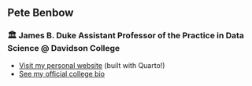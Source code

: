 ## Pete Benbow
### 🏛️ James B. Duke Assistant Professor of the Practice in Data Science @ Davidson College

* [Visit my personal website](https://pebenbow.github.io/pete.benbow/) (built with Quarto!)
* [See my official college bio](https://www.davidson.edu/people/pete-benbow)
